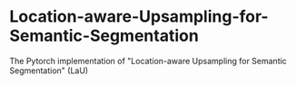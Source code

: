 # Location-aware-Upsampling-for-Semantic-Segmentation
The Pytorch implementation of "Location-aware Upsampling for Semantic Segmentation" (LaU)
